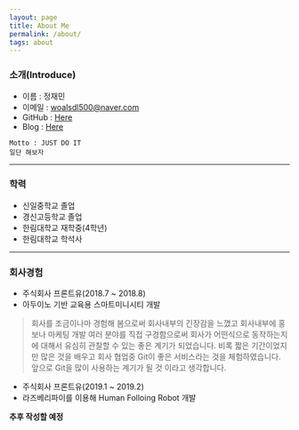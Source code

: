 ```yaml
---
layout: page
title: About Me
permalink: /about/
tags: about
---
```


### 소개(Introduce)
- 이름 : 정재민
- 이메일 : woalsdl500@naver.com
- GitHub : [Here](https://github.com/jjeamin)
- Blog : [Here](https://jjeamin.github.io/)

```
Motto : JUST DO IT
일단 해보자
```

* * *

### 학력
- 신일중학교 졸업
- 경신고등학교 졸업
- 한림대학교 재학중(4학년)
- 한림대학교 학석사

* * *

### 회사경험
- 주식회사 프론트유(2018.7 ~ 2018.8)
- 아두이노 기반 교육용 스마트미니시티 개발
> 회사를 조금이나마 경험해 봄으로써 회사내부의 긴장감을 느꼈고 회사내부에 홍보나 마케팅 개발 여러 분야를 직접 구경함으로써
> 회사가 어떤식으로 동작하는지에 대해서 유심히 관찰할 수 있는 좋은 계기가 되었습니다.
> 비록 짧은 기간이었지만 많은 것을 배우고 회사 협업중 Git이 좋은 서비스라는 것을 체험하였습니다.
> 앞으로 Git을 많이 사용하는 계기가 될 것 이라고 생각합니다.

- 주식회사 프론트유(2019.1 ~ 2019.2)
- 라즈베리파이를 이용해 Human Folloing Robot 개발


**추후 작성할 예정**
